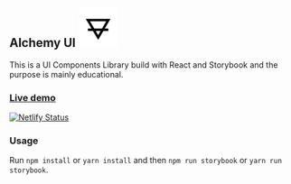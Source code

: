 ## Alchemy UI ![Alchemy UI Logo](https://github.com/WagnerMoreira/alchemy-ui/raw/master/public/ms-icon-70x70.png)

This is a UI Components Library build with React and Storybook and the purpose is mainly educational.

### [Live demo](https://alchemy-ui.netlify.com/)

[![Netlify Status](https://api.netlify.com/api/v1/badges/86ae520f-cc46-41a9-8e90-af7bebd11d50/deploy-status)](https://app.netlify.com/sites/alchemy-ui/deploys)

### Usage

Run `npm install` or `yarn install` and then `npm run storybook` or `yarn run storybook`.
